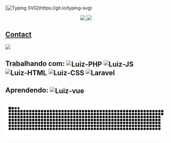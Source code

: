 [![Typing SVG](https://readme-typing-svg.herokuapp.com/?color=ff9900&size=35&center=true&vCenter=true&width=1000&lines=HELLO,+MY+NAME+is+Luiz+Matos;I+from+Brasil,+Guararapes+-+SP;I'm+a+web+programmer+at+Intersolid+Software;Be+Welcome!)](https://git.io/typing-svg)

<div align="center">
  <a href="https://github.com/MATOSLuiz">
  <img height="180em" src="https://github-readme-stats.vercel.app/api?username=matosluiz&show_icons=true&theme=dracula&include_all_commits=true&count_private=true"/>
  <img height="180em" src="https://github-readme-stats.vercel.app/api/top-langs/?username=matosluiz&layout=compact&langs_count=7&theme=dracula"/>
</div>
  

  
## Contact 
 
<div>
  
  <a href="https://api.whatsapp.com/send?phone=5511916514882" target="_blank"><img src="https://img.shields.io/badge/WhatsApp-25D366?style=for-the-badge&logo=whatsapp&logoColor=white" target="_blank"></a>

</div>
 <h2> Trabalhando com:
  <img align="center" alt="Luiz-PHP" height="50" width="70" src="https://cdn.jsdelivr.net/gh/devicons/devicon/icons/php/php-plain.svg" />
  <img align="center" alt="Luiz-JS" height="40" width="50" src="https://cdn.jsdelivr.net/gh/devicons/devicon/icons/javascript/javascript-original.svg" />
  <img align="center" alt="Luiz-HTML" height="40" width="50" src="https://cdn.jsdelivr.net/gh/devicons/devicon/icons/html5/html5-original.svg" />
  <img align="center" alt="Luiz-CSS" height="40" width="50"  src="https://cdn.jsdelivr.net/gh/devicons/devicon/icons/css3/css3-original.svg" />
    <img align="center" alt="Laravel" height="40" width="50"  src="https://cdn.jsdelivr.net/gh/devicons/devicon/icons/laravel/laravel-plain.svg" />

</div>
  <div>
 <h4> Aprendendo:
  <img align="center" alt="Luiz-vue" height="40" width="50" src="https://cdn.jsdelivr.net/gh/devicons/devicon/icons/vuejs/vuejs-original.svg" />
</div>
  
 
<div> 
 
  ![Snake animation](https://github.com/MATOSLuiz/MATOSLuiz/blob/output/github-contribution-grid-snake.svg)
 
</div>

